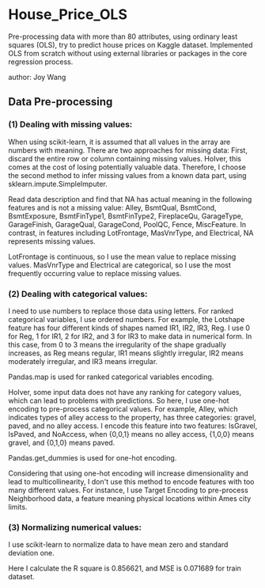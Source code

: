# House_Price_OLS
Pre-processing data with more than 80 attributes, using ordinary least squares (OLS), try to predict house prices on Kaggle dataset.  Implemented OLS from scratch without using external libraries or packages in the core regression process.

author: Joy Wang

## Data Pre-processing

### (1) Dealing with missing values:

When using scikit-learn, it is assumed that all values in the array are numbers with meaning. There are two approaches for missing data: First, discard the entire row or column containing missing values. HoIver, this comes at the cost of losing potentially valuable data. Therefore, I choose the second method to infer missing values from a known data part, using sklearn.impute.SimpleImputer.

Read data description and find that NA has actual meaning in the following features and is not a missing value: Alley, BsmtQual, BsmtCond, BsmtExposure, BsmtFinType1, BsmtFinType2, FireplaceQu, GarageType, GarageFinish, GarageQual, GarageCond, PoolQC, Fence, MiscFeature. In contrast, in features including LotFrontage, MasVnrType, and Electrical, NA represents missing values.

LotFrontage is continuous, so I use the mean value to replace missing values. MasVnrType and Electrical are categorical, so I use the most frequently occurring value to replace missing values.

### (2) Dealing with categorical values:

I need to use numbers to replace those data using letters. For ranked categorical variables, I use ordered numbers. For example, the Lotshape feature has four different kinds of shapes named IR1, IR2, IR3, Reg. I use 0 for Reg, 1 for IR1, 2 for IR2, and 3 for IR3 to make data in numerical form. In this case, from 0 to 3 means the irregularity of the shape gradually increases, as Reg means regular, IR1 means slightly irregular, IR2 means moderately irregular, and IR3 means irregular.

Pandas.map is used for ranked categorical variables encoding.

HoIver, some input data does not have any ranking for category values, which can lead to problems with predictions. So here, I use one-hot encoding to pre-process categorical values. For example, Alley, which indicates types of alley access to the property, has three categories: gravel, paved, and no alley access. I encode this feature into two features: IsGravel,  IsPaved, and NoAccess, when {0,0,1} means no alley access, {1,0,0} means gravel, and {0,1,0} means paved.

Pandas.get_dummies is used for one-hot encoding.

Considering that using one-hot encoding will increase dimensionality and lead to multicollinearity, I don't use this method to encode features with too many different values. For instance, I use Target Encoding to pre-process Neighborhood data, a feature meaning physical locations within Ames city limits.

### (3) Normalizing numerical values:

I use scikit-learn to normalize data to have mean zero and standard deviation one. 


Here I calculate the R square is 0.856621, and MSE is 0.071689 for train dataset.
